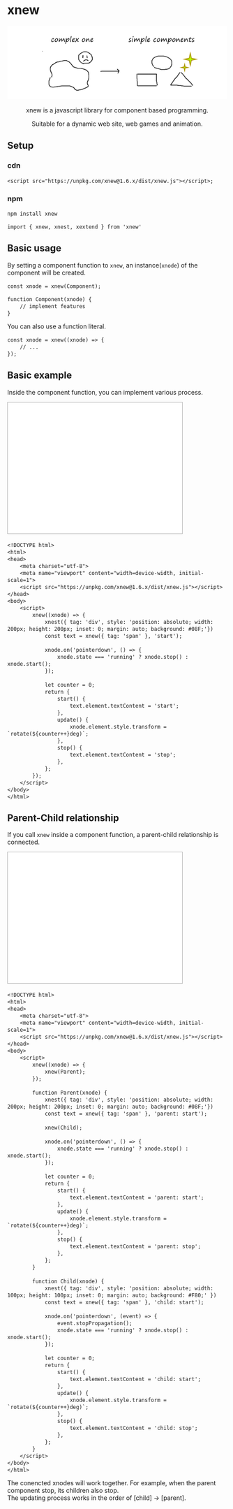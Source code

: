 # xnew
![](introduction.png)  
<center>
<p>xnew is a javascript library for component based programming.</p>
<p>Suitable for a dynamic web site, web games and animation.</p>
</center>

## Setup
### cdn
```
<script src="https://unpkg.com/xnew@1.6.x/dist/xnew.js"></script>;
```

### npm
```
npm install xnew
```
```
import { xnew, xnest, xextend } from 'xnew'
```
## Basic usage
By setting a component function to `xnew`, an instance(`xnode`) of the component will be created.  
```
const xnode = xnew(Component);    
```
```
function Component(xnode) {
    // implement features
}
```

You can also use a function literal.  
```
const xnode = xnew((xnode) => {
    // ...
});
```
## Basic example
Inside the component function, you can implement various process. 

<iframe src="./examples/box.html" style="width: 400px; height: 300px; border: solid 1px #AAA; margin: auto;"></iframe>

```
<!DOCTYPE html>
<html>
<head>
    <meta charset="utf-8">
    <meta name="viewport" content="width=device-width, initial-scale=1">
    <script src="https://unpkg.com/xnew@1.6.x/dist/xnew.js"></script>
</head>
<body>
    <script>
        xnew((xnode) => {
            xnest({ tag: 'div', style: 'position: absolute; width: 200px; height: 200px; inset: 0; margin: auto; background: #08F;'})
            const text = xnew({ tag: 'span' }, 'start');

            xnode.on('pointerdown', () => {
                xnode.state === 'running' ? xnode.stop() : xnode.start();
            });

            let counter = 0;
            return {
                start() {
                    text.element.textContent = 'start';
                },
                update() {
                    xnode.element.style.transform = `rotate(${counter++}deg)`;
                },
                stop() {
                    text.element.textContent = 'stop';
                },
            };
        });
    </script>
</body>
</html>
```
## Parent-Child relationship
If you call `xnew` inside a component function, a parent-child relationship is connected.

<iframe src="./examples/boxinbox.html" style="width: 400px; height: 300px; border: solid 1px #AAA; margin: auto;"></iframe>

```
<!DOCTYPE html>
<html>
<head>
    <meta charset="utf-8">
    <meta name="viewport" content="width=device-width, initial-scale=1">
    <script src="https://unpkg.com/xnew@1.6.x/dist/xnew.js"></script>
</head>
<body>
    <script>
        xnew((xnode) => {
            xnew(Parent);
        });

        function Parent(xnode) {
            xnest({ tag: 'div', style: 'position: absolute; width: 200px; height: 200px; inset: 0; margin: auto; background: #08F;'})
            const text = xnew({ tag: 'span' }, 'parent: start');

            xnew(Child);

            xnode.on('pointerdown', () => {
                xnode.state === 'running' ? xnode.stop() : xnode.start();
            });

            let counter = 0;
            return {
                start() {
                    text.element.textContent = 'parent: start';
                },
                update() {
                    xnode.element.style.transform = `rotate(${counter++}deg)`;
                },
                stop() {
                    text.element.textContent = 'parent: stop';
                },
            };
        }

        function Child(xnode) {
            xnest({ tag: 'div', style: 'position: absolute; width: 100px; height: 100px; inset: 0; margin: auto; background: #F80;' })
            const text = xnew({ tag: 'span' }, 'child: start');
     
            xnode.on('pointerdown', (event) => {
                event.stopPropagation();
                xnode.state === 'running' ? xnode.stop() : xnode.start();
            });

            let counter = 0;
            return {
                start() {
                    text.element.textContent = 'child: start';
                },
                update() {
                    xnode.element.style.transform = `rotate(${counter++}deg)`;
                },
                stop() {
                    text.element.textContent = 'child: stop';
                },
            };
        }
    </script>
</body>
</html>
```
The conencted xnodes will work together.
For example, when the parent component stop, its children also stop.   
The updating process works in the order of [child] -> [parent].
